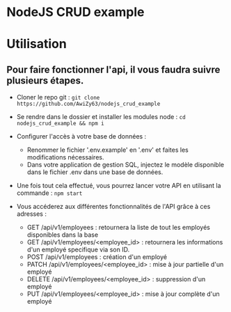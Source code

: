 # NodeJS CRUD example

# Utilisation

## Pour faire fonctionner l'api, il vous faudra suivre plusieurs étapes.

- Cloner le repo git :
`git clone https://github.com/AwiZy63/nodejs_crud_example`

- Se rendre dans le dossier et installer les modules node :
`cd nodejs_crud_example && npm i`

- Configurer l'accès à votre base de données :
  - Renommer le fichier '.env.example' en '.env' et faites les modifications nécessaires.
  - Dans votre application de gestion SQL, injectez le modèle disponible dans le fichier .env dans une base de données.

- Une fois tout cela effectué, vous pourrez lancer votre API en utilisant la commande :
`npm start`

- Vous accéderez aux différentes fonctionnalités de l'API grâce à ces adresses :
  - GET    /api/v1/employees                : retournera la liste de tout les employés disponibles dans la base
  - GET    /api/v1/employees/<employee_id>  : retournera les informations d'un employé specifique via son ID.
  - POST   /api/v1/employees                : création d'un employé
  - PATCH  /api/v1/employees/<employee_id>  : mise à jour partielle d'un employé
  - DELETE /api/v1/employees/<employee_id>  : suppression d'un employé
  - PUT    /api/v1/employees/<employee_id>  : mise à jour complète d'un employé